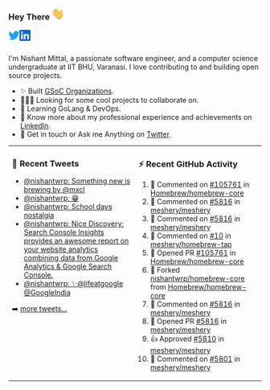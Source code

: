 ### Hey There <img src="./assets/wave.gif" width="25px">
<a href="http://urls.nishantwrp.com/github-to-twitter" target="_blank">
  <img align="left" alt="Nishant's Twitter" width="22px" src="./assets/twitter.svg" />
</a>
<a href="http://urls.nishantwrp.com/github-to-linkedin" target="_blank">
  <img align="left" alt="Nishant's LinkedIn" width="22px" src="./assets/linkedin.svg" />
</a>
<a href="http://urls.nishantwrp.com/github-to-site" target="_blank">
  <img align="left" alt="Nishant's Site" width="22px" src="./assets/globe.svg" />
</a>
<br /><br />

I'm Nishant Mittal, a passionate software engineer, and a computer science undergraduate at IIT BHU, Varanasi. I love contributing to and building open source projects.

- ✨ Built [GSoC Organizations](https://www.gsocorganizations.dev/).
- 👨🏽‍💻 Looking for some cool projects to collaborate on.
- 🌱 Learning GoLang & DevOps.
- 🚀 Know more about my professional experience and achievements on [LinkedIn](http://urls.nishantwrp.com/github-to-linkedin).
- 💬 Get in touch or Ask me Anything on [Twitter](http://urls.nishantwrp.com/github-to-twitter).

<table><tr>
<td valign="top" width="50%">

### 📱 Recent Tweets
<!-- TWITTER:START -->
- [@nishantwrp: Something new is brewing by @mxcl](https://rss.app/articles/cb4e791f6f6d729c074351566bd3a7c508111d6e1136a1e9c3ec930d979628d4f61eb1492ac7df6df7a06375d712099266d261e2c11178138d)
- [@nishantwrp: 😁](https://rss.app/articles/cb4e791f6f6d729c074351566bd3a7c508111d6e1136a1e9c3ec930d979628d4f61eb1492ac7df6df7a06274d71c0a9a69dd6ee4c7127c1c8f)
- [@nishantwrp: School days nostalgia](https://rss.app/articles/cb4e791f6f6d729c074351566bd3a7c508111d6e1136a1e9c3ec930d979628d4f61eb1492ac7df6df7a36a7cdd120d9360d26ee8c7117d1489)
- [@nishantwrp: Nice Discovery: Search Console Insights  provides an awesome report on your website analytics combining data from Google Analytics &amp; Google Search Console.](https://rss.app/articles/cb4e791f6f6d729c074351566bd3a7c508111d6e1136a1e9c3ec930d979628d4f61eb1492ac7df6df7a26d75d91d0a9a61dd6ae1ca107b1188)
- [@nishantwrp: ✨@lifeatgoogle @GoogleIndia](https://rss.app/articles/cb4e791f6f6d729c074351566bd3a7c508111d6e1136a1e9c3ec930d979628d4f61eb1492ac7df6df7a26c7fd613069060dc61e5ca177a1c8f)
<!-- TWITTER:END -->
➡️ [more tweets...](http://urls.nishantwrp.com/github-to-twitter)

</td>
<td valign="top" width="50%">

### ⚡ Recent GitHub Activity
<!--RECENT_ACTIVITY:start-->
1. 💬 Commented on [#105761](https://github.com/Homebrew/homebrew-core/pull/105761#discussion_r920828077) in [Homebrew/homebrew-core](https://github.com/Homebrew/homebrew-core)
2. 💬 Commented on [#5816](https://github.com/meshery/meshery/pull/5816#discussion_r920542988) in [meshery/meshery](https://github.com/meshery/meshery)
3. 💬 Commented on [#5816](https://github.com/meshery/meshery/pull/5816#discussion_r920541458) in [meshery/meshery](https://github.com/meshery/meshery)
4. 💬 Commented on [#10](https://github.com/meshery/homebrew-tap/issues/10#issuecomment-1183707411) in [meshery/homebrew-tap](https://github.com/meshery/homebrew-tap)
5. 💪 Opened PR [#105761](https://github.com/Homebrew/homebrew-core/pull/105761) in [Homebrew/homebrew-core](https://github.com/Homebrew/homebrew-core)
6. 🔱 Forked [nishantwrp/homebrew-core](https://github.com/nishantwrp/homebrew-core) from [Homebrew/homebrew-core](https://github.com/Homebrew/homebrew-core)
7. 💬 Commented on [#5816](https://github.com/meshery/meshery/pull/5816#issuecomment-1183690979) in [meshery/meshery](https://github.com/meshery/meshery)
8. 💪 Opened PR [#5816](https://github.com/meshery/meshery/pull/5816) in [meshery/meshery](https://github.com/meshery/meshery)
9. 👍 Approved [#5810](https://github.com/meshery/meshery/pull/5810#pullrequestreview-1037275741) in [meshery/meshery](https://github.com/meshery/meshery)
10. 💬 Commented on [#5801](https://github.com/meshery/meshery/issues/5801#issuecomment-1182983016) in [meshery/meshery](https://github.com/meshery/meshery)
<!--RECENT_ACTIVITY:end-->

</td>
</tr></table>
